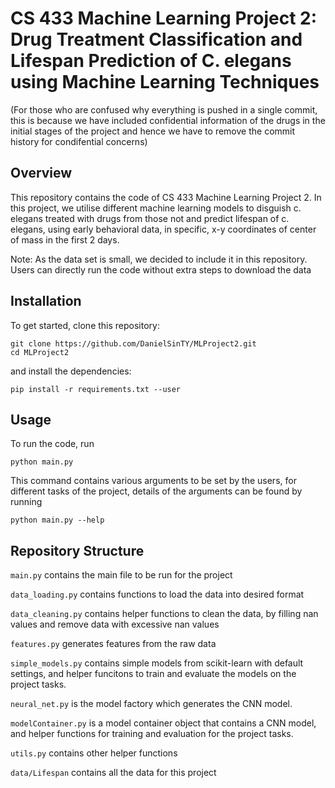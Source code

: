 # CS 433 Machine Learning Project 2: Drug Treatment Classification and Lifespan Prediction of C. elegans using Machine Learning Techniques

(For those who are confused why everything is pushed in a single commit, this is because we have included confidential information of the drugs in the initial stages of the project and hence we have to remove the commit history for condifential concerns)
## Overview
This repository contains the code of CS 433 Machine Learning Project 2. In this project, we utilise different machine learning models to disguish c. elegans treated with drugs from those not and predict lifespan of c. elegans, 
using early behavioral data, in specific, x-y coordinates of center of mass in the first 2 days.

Note: As the data set is small, we decided to include it in this repository. Users can directly run the code without extra steps to download the data

## Installation
To get started, clone this repository:
```
git clone https://github.com/DanielSinTY/MLProject2.git
cd MLProject2
```
and install the dependencies:
```
pip install -r requirements.txt --user 
```

## Usage
To run the code, run
```
python main.py
```
This command contains various arguments to be set by the users, for different tasks of the project, details of the arguments can be found by running
```
python main.py --help
```

## Repository Structure
`main.py` contains the main file to be run for the project

`data_loading.py` contains functions to load the data into desired format

`data_cleaning.py` contains helper functions to clean the data, by filling nan values and remove data with excessive nan values

`features.py` generates features from the raw data

`simple_models.py` contains simple models from scikit-learn with default settings, and helper funcitons to train and evaluate the models on the project tasks.

`neural_net.py` is the model factory which generates the CNN model.

`modelContainer.py` is a model container object that contains a CNN model, and helper functions for training and evaluation for the project tasks.

`utils.py` contains other helper functions

`data/Lifespan` contains all the data for this project
